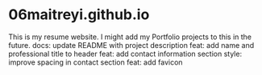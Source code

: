# 06maitreyi.github.io
This is my resume website. I might add my Portfolio projects to this in the future.
docs: update README with project description
feat: add name and professional title to header
feat: add contact information section
style: improve spacing in contact section
feat: add favicon
